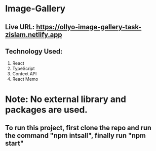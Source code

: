 # Image-Gallery

## Live URL: https://ollyo-image-gallery-task-zislam.netlify.app

## Technology Used: 
1. React
2. TypeScript
3. Context API
4. React Memo

   
# Note: No external library and packages are used. 

## To run this project, first clone the repo and run the command "npm intsall", finally run "npm start"
